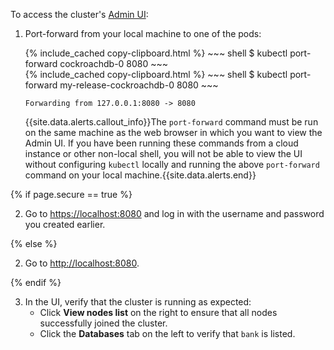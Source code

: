 To access the cluster's [Admin UI](admin-ui-overview.html):

1. Port-forward from your local machine to one of the pods:

    <section class="filter-content" markdown="1" data-scope="manual">
    {% include_cached copy-clipboard.html %}
    ~~~ shell
    $ kubectl port-forward cockroachdb-0 8080
    ~~~
    </section>

    <section class="filter-content" markdown="1" data-scope="helm">
    {% include_cached copy-clipboard.html %}
    ~~~ shell
    $ kubectl port-forward my-release-cockroachdb-0 8080
    ~~~
    </section>

    ~~~
    Forwarding from 127.0.0.1:8080 -> 8080
    ~~~

    {{site.data.alerts.callout_info}}The <code>port-forward</code> command must be run on the same machine as the web browser in which you want to view the Admin UI. If you have been running these commands from a cloud instance or other non-local shell, you will not be able to view the UI without configuring <code>kubectl</code> locally and running the above <code>port-forward</code> command on your local machine.{{site.data.alerts.end}}

{% if page.secure == true %}

2. Go to <a href="https://localhost:8080/" data-proofer-ignore>https://localhost:8080</a> and log in with the username and password you created earlier.

{% else %}

2. Go to <a href="http://localhost:8080/" data-proofer-ignore>http://localhost:8080</a>.

{% endif %}

3. In the UI, verify that the cluster is running as expected:
    - Click **View nodes list** on the right to ensure that all nodes successfully joined the cluster.
    - Click the **Databases** tab on the left to verify that `bank` is listed.
